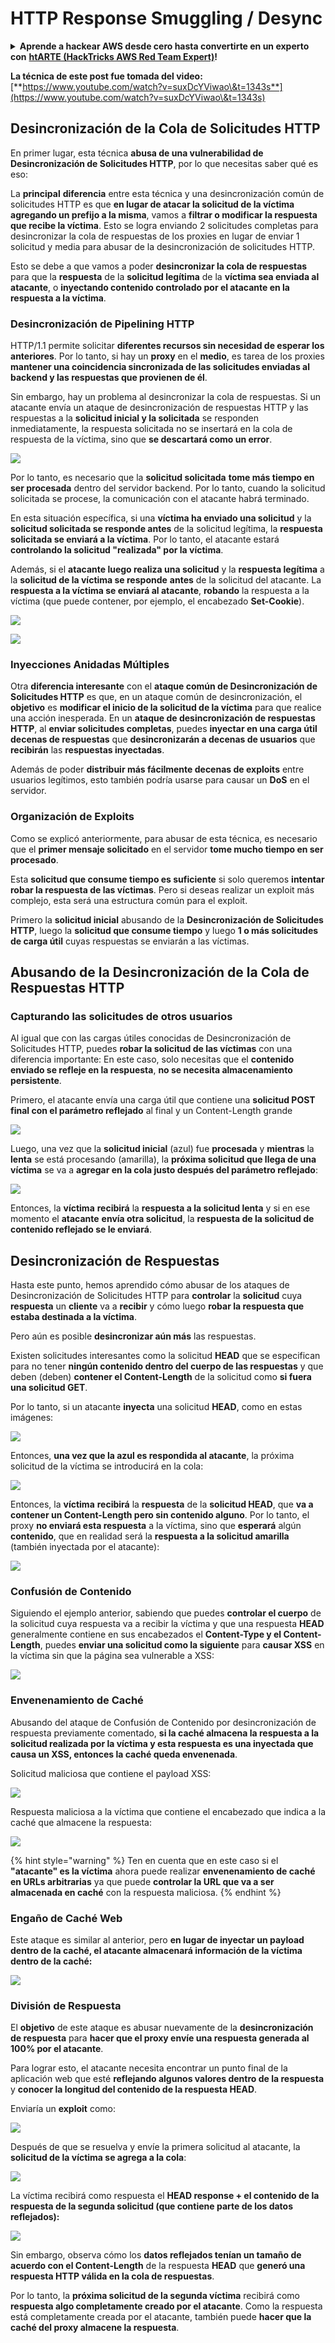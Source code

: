 # HTTP Response Smuggling / Desync

<details>

<summary><strong>Aprende a hackear AWS desde cero hasta convertirte en un experto con</strong> <a href="https://training.hacktricks.xyz/courses/arte"><strong>htARTE (HackTricks AWS Red Team Expert)</strong></a><strong>!</strong></summary>

Otras formas de apoyar a HackTricks:

* Si quieres ver tu **empresa anunciada en HackTricks** o **descargar HackTricks en PDF** Consulta los [**PLANES DE SUSCRIPCIÓN**](https://github.com/sponsors/carlospolop)!
* Obtén la [**merchandising oficial de PEASS & HackTricks**](https://peass.creator-spring.com)
* Descubre [**The PEASS Family**](https://opensea.io/collection/the-peass-family), nuestra colección exclusiva de [**NFTs**](https://opensea.io/collection/the-peass-family)
* **Únete al** 💬 [**grupo de Discord**](https://discord.gg/hRep4RUj7f) o al [**grupo de telegram**](https://t.me/peass) o **síguenos** en **Twitter** 🐦 [**@carlospolopm**](https://twitter.com/hacktricks\_live)**.**
* **Comparte tus trucos de hacking enviando PRs a** [**HackTricks**](https://github.com/carlospolop/hacktricks) y [**HackTricks Cloud**](https://github.com/carlospolop/hacktricks-cloud) repositorios de github.

</details>

**La técnica de este post fue tomada del video:** [**https://www.youtube.com/watch?v=suxDcYViwao\&t=1343s**](https://www.youtube.com/watch?v=suxDcYViwao\&t=1343s)

## Desincronización de la Cola de Solicitudes HTTP

En primer lugar, esta técnica **abusa de una vulnerabilidad de Desincronización de Solicitudes HTTP**, por lo que necesitas saber qué es eso:

La **principal** **diferencia** entre esta técnica y una desincronización común de solicitudes HTTP es que **en lugar de atacar la solicitud de la víctima agregando un prefijo a la misma**, vamos a **filtrar o modificar la respuesta que recibe la víctima**. Esto se logra enviando 2 solicitudes completas para desincronizar la cola de respuestas de los proxies en lugar de enviar 1 solicitud y media para abusar de la desincronización de solicitudes HTTP.

Esto se debe a que vamos a poder **desincronizar la cola de respuestas** para que la **respuesta** de la **solicitud legítima** de la **víctima sea enviada al atacante**, o **inyectando contenido controlado por el atacante en la respuesta a la víctima**.

### Desincronización de Pipelining HTTP

HTTP/1.1 permite solicitar **diferentes recursos sin necesidad de esperar los anteriores**. Por lo tanto, si hay un **proxy** en el **medio**, es tarea de los proxies **mantener una coincidencia sincronizada de las solicitudes enviadas al backend y las respuestas que provienen de él**.

Sin embargo, hay un problema al desincronizar la cola de respuestas. Si un atacante envía un ataque de desincronización de respuestas HTTP y las respuestas a la **solicitud inicial y la solicitada** se responden inmediatamente, la respuesta solicitada no se insertará en la cola de respuesta de la víctima, sino que **se descartará como un error**.

![](<../.gitbook/assets/image (633).png>)

Por lo tanto, es necesario que la **solicitud solicitada** **tome más tiempo en ser procesada** dentro del servidor backend. Por lo tanto, cuando la solicitud solicitada se procese, la comunicación con el atacante habrá terminado.

En esta situación específica, si una **víctima ha enviado una solicitud** y la **solicitud solicitada se responde antes** de la solicitud legítima, la **respuesta solicitada se enviará a la víctima**. Por lo tanto, el atacante estará **controlando la solicitud "realizada" por la víctima**.

Además, si el **atacante luego realiza una solicitud** y la **respuesta legítima** a la **solicitud de la víctima se responde** **antes** de la solicitud del atacante. La **respuesta a la víctima se enviará al atacante**, **robando** la respuesta a la víctima (que puede contener, por ejemplo, el encabezado **Set-Cookie**).

![](<../.gitbook/assets/image (1020).png>)

![](<../.gitbook/assets/image (719).png>)

### Inyecciones Anidadas Múltiples

Otra **diferencia interesante** con el **ataque común de Desincronización de Solicitudes HTTP** es que, en un ataque común de desincronización, el **objetivo** es **modificar el inicio de la solicitud de la víctima** para que realice una acción inesperada. En un **ataque de desincronización de respuestas HTTP**, al **enviar solicitudes completas**, puedes **inyectar en una carga útil decenas de respuestas** que **desincronizarán a decenas de usuarios** que **recibirán** las **respuestas inyectadas**.

Además de poder **distribuir más fácilmente decenas de exploits** entre usuarios legítimos, esto también podría usarse para causar un **DoS** en el servidor.

### Organización de Exploits

Como se explicó anteriormente, para abusar de esta técnica, es necesario que el **primer mensaje solicitado** en el servidor **tome mucho tiempo en ser procesado**.

Esta **solicitud que consume tiempo es suficiente** si solo queremos **intentar robar la respuesta de las víctimas**. Pero si deseas realizar un exploit más complejo, esta será una estructura común para el exploit.

Primero la **solicitud inicial** abusando de la **Desincronización de Solicitudes HTTP**, luego la **solicitud que consume tiempo** y luego **1 o más solicitudes de carga útil** cuyas respuestas se enviarán a las víctimas.

## Abusando de la Desincronización de la Cola de Respuestas HTTP

### Capturando las solicitudes de otros usuarios <a href="#capturing-other-users-requests" id="capturing-other-users-requests"></a>

Al igual que con las cargas útiles conocidas de Desincronización de Solicitudes HTTP, puedes **robar la solicitud de las víctimas** con una diferencia importante: En este caso, solo necesitas que el **contenido enviado se refleje en la respuesta**, **no se necesita almacenamiento persistente**.

Primero, el atacante envía una carga útil que contiene una **solicitud POST final con el parámetro reflejado** al final y un Content-Length grande

![](<../.gitbook/assets/image (1053).png>)

Luego, una vez que la **solicitud inicial** (azul) fue **procesada** y **mientras** la **lenta** se está procesando (amarilla), la **próxima solicitud que llega de una víctima** se va a **agregar en la cola justo después del parámetro reflejado**:

![](<../.gitbook/assets/image (794).png>)

Entonces, la **víctima** **recibirá** la **respuesta a la solicitud lenta** y si en ese momento el **atacante** **envía otra solicitud**, la **respuesta de la solicitud de contenido reflejado se le enviará**.

## Desincronización de Respuestas

Hasta este punto, hemos aprendido cómo abusar de los ataques de Desincronización de Solicitudes HTTP para **controlar** la **solicitud** cuya **respuesta** un **cliente** va a **recibir** y cómo luego **robar la respuesta que estaba destinada a la víctima**.

Pero aún es posible **desincronizar aún más** las respuestas.

Existen solicitudes interesantes como la solicitud **HEAD** que se especifican para no tener **ningún contenido dentro del cuerpo de las respuestas** y que deben (deben) **contener el Content-Length** de la solicitud como **si fuera una solicitud GET**.

Por lo tanto, si un atacante **inyecta** una solicitud **HEAD**, como en estas imágenes:

![](<../.gitbook/assets/image (1107).png>)

Entonces, **una vez que la azul es respondida al atacante**, la próxima solicitud de la víctima se introducirá en la cola:

![](<../.gitbook/assets/image (999).png>)

Entonces, la **víctima** **recibirá** la **respuesta** de la **solicitud HEAD**, que **va a contener un Content-Length pero sin contenido alguno**. Por lo tanto, el proxy **no enviará esta respuesta** a la víctima, sino que **esperará** algún **contenido**, que en realidad será la **respuesta a la solicitud amarilla** (también inyectada por el atacante):

![](<../.gitbook/assets/image (735).png>)
### Confusión de Contenido

Siguiendo el ejemplo anterior, sabiendo que puedes **controlar el cuerpo** de la solicitud cuya respuesta va a recibir la víctima y que una respuesta **HEAD** generalmente contiene en sus encabezados el **Content-Type y el Content-Length**, puedes **enviar una solicitud como la siguiente** para **causar XSS** en la víctima sin que la página sea vulnerable a XSS:

![](<../.gitbook/assets/image (688).png>)

### Envenenamiento de Caché

Abusando del ataque de Confusión de Contenido por desincronización de respuesta previamente comentado, **si la caché almacena la respuesta a la solicitud realizada por la víctima y esta respuesta es una inyectada que causa un XSS, entonces la caché queda envenenada**.

Solicitud maliciosa que contiene el payload XSS:

![](<../.gitbook/assets/image (614).png>)

Respuesta maliciosa a la víctima que contiene el encabezado que indica a la caché que almacene la respuesta:

![](<../.gitbook/assets/image (566).png>)

{% hint style="warning" %}
Ten en cuenta que en este caso si el **"atacante" es la víctima** ahora puede realizar **envenenamiento de caché en URLs arbitrarias** ya que puede **controlar la URL que va a ser almacenada en caché** con la respuesta maliciosa.
{% endhint %}

### Engaño de Caché Web

Este ataque es similar al anterior, pero **en lugar de inyectar un payload dentro de la caché, el atacante almacenará información de la víctima dentro de la caché:**

![](<../.gitbook/assets/image (991).png>)

### División de Respuesta

El **objetivo** de este ataque es abusar nuevamente de la **desincronización de respuesta** para **hacer que el proxy envíe una respuesta generada al 100% por el atacante**.

Para lograr esto, el atacante necesita encontrar un punto final de la aplicación web que esté **reflejando algunos valores dentro de la respuesta** y **conocer la longitud del contenido de la respuesta HEAD**.

Enviaría un **exploit** como:

![](<../.gitbook/assets/image (911).png>)

Después de que se resuelva y envíe la primera solicitud al atacante, la **solicitud de la víctima se agrega a la cola**:

![](<../.gitbook/assets/image (737).png>)

La víctima recibirá como respuesta el **HEAD response + el contenido de la respuesta de la segunda solicitud (que contiene parte de los datos reflejados):**

![](<../.gitbook/assets/image (356).png>)

Sin embargo, observa cómo los **datos reflejados tenían un tamaño de acuerdo con el Content-Length** de la respuesta **HEAD** que **generó una respuesta HTTP válida en la cola de respuestas**.

Por lo tanto, la **próxima solicitud de la segunda víctima** recibirá como **respuesta algo completamente creado por el atacante**. Como la respuesta está completamente creada por el atacante, también puede **hacer que la caché del proxy almacene la respuesta**.
